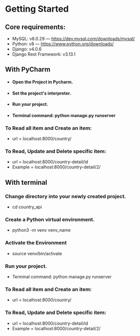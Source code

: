 # Getting Started
## Core requirements:
- MySQL: v8.0.29 — https://dev.mysql.com/downloads/mysql/
- Python: v8 — https://www.python.org/downloads/
- Django: v4.0.6
- Django Rest Framework: v3.13.1
## With PyCharm
- #### Open the Project in Pycharm.
- #### Set the project's interpreter.
- #### Run your project.
- #### Terminal command: python manage.py runserver
### To Read all item and Create an item:
- url = localhost:8000/country/
### To Read, Update and Delete specific item:
- url = localhost:8000/country-detail/id
- Example = localhost:8000/country-detail/2/

## With terminal
### Change directory into your newly created project.
- cd country_api
### Create a Python virtual environment.
- python3 -m venv venv_name
### Activate the Environment
- source venv/bin/activate
### Run your project.
- Terminal command: python manage.py runserver
### To Read all item and Create an item:
- url = localhost:8000/country/
### To Read, Update and Delete specific item:
- url = localhost:8000/country-detail/id
- Example = localhost:8000/country-detail/2/
